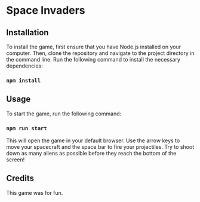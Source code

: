 # Space Invaders


## Installation

To install the game, first ensure that you have Node.js installed on your computer. Then, clone the repository and navigate to the project directory in the command line. Run the following command to install the necessary dependencies:

### `npm install`

## Usage

To start the game, run the following command:

### `npm run start`


This will open the game in your default browser. Use the arrow keys to move your spacecraft and the space bar to fire your projectiles. Try to shoot down as many aliens as possible before they reach the bottom of the screen!

## Credits

This game was for fun. 
